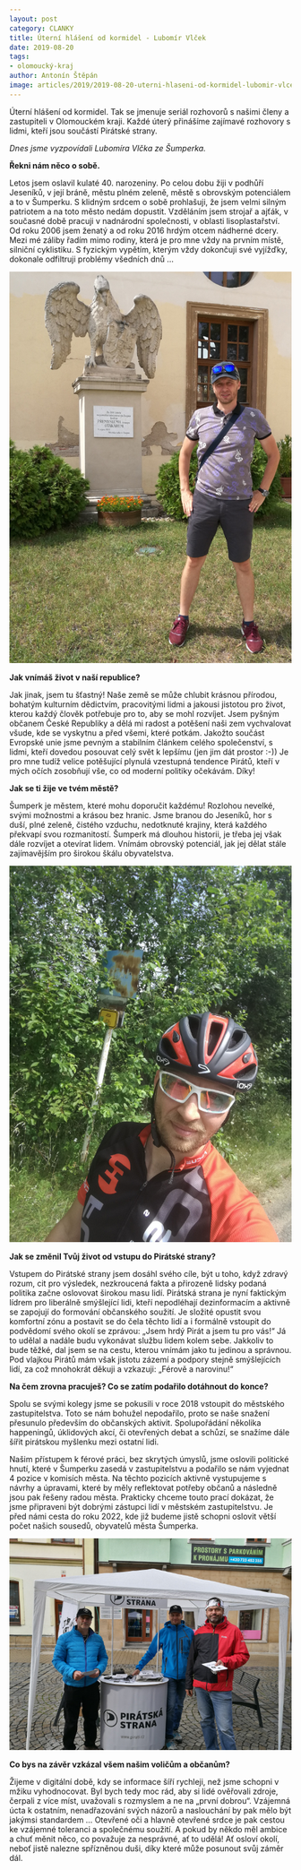 ```yaml
---
layout: post
category: CLANKY
title: Úterní hlášení od kormidel - Lubomír Vlček
date: 2019-08-20
tags: 
- olomoucký-kraj
author: Antonín Štěpán
image: articles/2019/2019-08-20-uterni-hlaseni-od-kormidel-lubomir-vlcek.jpg  #751x422 pixelu
---
```

Úterní hlášení od kormidel. Tak se jmenuje seriál rozhovorů s našimi členy a zastupiteli v Olomouckém kraji. Každé úterý přinášíme zajímavé rozhovory s lidmi, kteří jsou součástí Pirátské strany.

*Dnes jsme vyzpovídali Lubomíra Vlčka ze Šumperka.*

**Řekni nám něco o sobě.**

Letos jsem oslavil kulaté 40. narozeniny. Po celou dobu žiji v podhůří Jeseníků, v její bráně, městu plném zeleně, městě s obrovským potenciálem a to v Šumperku. S klidným srdcem o sobě prohlašuji, že jsem velmi silným patriotem a na toto město nedám dopustit. Vzděláním jsem strojař a ajťák, v současné době pracuji v nadnárodní společnosti, v oblasti lisoplastařství. Od roku 2006 jsem ženatý a od roku 2016 hrdým otcem nádherné dcery. Mezi mé záliby řadím mimo rodiny, která je pro mne vždy na prvním místě, silniční cyklistiku. S fyzickým vypětím, kterým vždy dokončuji své vyjížďky, dokonale odfiltruji problémy všedních dnů …

![Lubomír Vlček](/assets/img/miscellaneous/uterni-hlaseni-od-kormidel-lubomir-vlcek-1.jpg)

**Jak vnímáš život v naší republice?**

Jak jinak, jsem tu šťastný! Naše země se může chlubit krásnou přírodou, bohatým kulturním dědictvím, pracovitými lidmi a jakousi jistotou pro život, kterou každý člověk potřebuje pro to, aby se mohl rozvíjet. Jsem pyšným občanem České Republiky a dělá mi radost a potěšení naši zem vychvalovat všude, kde se vyskytnu a před všemi, které potkám. Jakožto součást Evropské unie jsme pevným a stabilním článkem celého společenství, s lidmi, kteří dovedou posouvat celý svět k lepšímu (jen jim dát prostor :-)) Je pro mne tudíž velice potěšující plynulá vzestupná tendence Pirátů, kteří v mých očích zosobňují vše, co od moderní politiky očekávám. Díky!

**Jak se ti žije ve tvém městě?**

Šumperk je městem, které mohu doporučit každému! Rozlohou nevelké, svými možnostmi a krásou bez hranic. Jsme branou do Jeseníků, hor s duší, plné zeleně, čistého vzduchu, nedotknuté krajiny, která každého překvapí svou rozmanitostí. Šumperk má dlouhou historii, je třeba jej však dále rozvíjet a otevírat lidem. Vnímám obrovský potenciál, jak jej dělat stále zajímavějším pro širokou škálu obyvatelstva.

![Lubomír Vlček](/assets/img/miscellaneous/uterni-hlaseni-od-kormidel-lubomir-vlcek-2.jpg)

**Jak se změnil Tvůj život od vstupu do Pirátské strany?**

Vstupem do Pirátské strany jsem dosáhl svého cíle, být u toho, když zdravý rozum, cit pro výsledek, nezkroucená fakta a přirozeně lidsky podaná politika začne oslovovat širokou masu lidí. Pirátská strana je nyní faktickým lídrem pro liberálně smýšlející lidi, kteří nepodléhají dezinformacím a aktivně se zapojují do formování občanského soužití. Je složité opustit svou komfortní zónu a postavit se do čela těchto lidí a i formálně vstoupit do podvědomí svého okolí se zprávou: „Jsem hrdý Pirát a jsem tu pro vás!“ Já to udělal a nadále budu vykonávat službu lidem kolem sebe. Jakkoliv to bude těžké, dal jsem se na cestu, kterou vnímám jako tu jedinou a správnou. Pod vlajkou Pirátů mám však jistotu zázemí a podpory stejně smýšlejících lidí, za což mnohokrát děkuji a vzkazuji: „Férově a narovinu!“

**Na čem zrovna pracuješ? Co se zatím podařilo dotáhnout do konce?**

Spolu se svými kolegy jsme se pokusili v roce 2018 vstoupit do městského zastupitelstva. Toto se nám bohužel nepodařilo, proto se naše snažení přesunulo především do občanských aktivit. Spolupořádání několika happeningů, úklidových akcí, či otevřených debat a schůzí, se snažíme dále šířit pirátskou myšlenku mezi ostatní lidi.

Našim přístupem k férové práci, bez skrytých úmyslů, jsme oslovili politické hnutí, které v Šumperku zasedá v zastupitelstvu a podařilo se nám vyjednat 4 pozice v komisích města. Na těchto pozicích aktivně vystupujeme s návrhy a úpravami, které by měly reflektovat potřeby občanů a následně jsou pak řešeny radou města. Prakticky chceme touto prací dokázat, že jsme připraveni být dobrými zástupci lidí v městském zastupitelstvu. Je před námi cesta do roku 2022, kde již budeme jistě schopni oslovit větší počet našich sousedů, obyvatelů města Šumperka.

![Lubomír Vlček](/assets/img/miscellaneous/uterni-hlaseni-od-kormidel-lubomir-vlcek-3.jpg)

**Co bys na závěr vzkázal všem našim voličům a občanům?**

Žijeme v digitální době, kdy se informace šíří rychleji, než jsme schopni v mžiku vyhodnocovat. Byl bych tedy moc rád, aby si lidé ověřovali zdroje, čerpali z více míst, uvažovali s rozmyslem a ne na „první dobrou“. Vzájemná úcta k ostatním, nenadřazování svých názorů a naslouchání by pak mělo být jakýmsi standardem … Otevřené oči a hlavně otevřené srdce je pak cestou ke vzájemné toleranci a společnému soužití. A pokud by někdo měl ambice a chuť měnit něco, co považuje za nesprávné, ať to udělá! Ať osloví okolí, neboť jistě nalezne spřízněnou duši, díky které může posunout svůj záměr dál.
